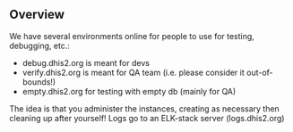 ## Overview

We have several environments online for people to use for testing, debugging, etc.:

* debug.dhis2.org is meant for devs
* verify.dhis2.org is meant for QA team (i.e. please consider it out-of-bounds!)
* empty.dhis2.org for testing with empty db (mainly for QA)

The idea is that you administer the instances, creating as necessary then cleaning up after yourself! Logs go to an ELK-stack server (logs.dhis2.org)
